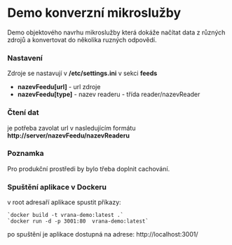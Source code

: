 # Demo konverzní mikroslužby

Demo objektového navrhu mikroslužby která dokáže načítat data z různých zdrojů
a konvertovat do několika ruzných odpovědí.

### Nastavení
Zdroje se nastavují v __/etc/settings.ini__ v sekci __feeds__
- **nazevFeedu[url]** - url zdroje
- **nazevFeedu[type]** - nazev readeru - třída reader/nazevReader

### Čtení dat
je potřeba zavolat url v nasledujícím formátu
**http://server/nazevFeedu/nazevReaderu**

### Poznamka
Pro produkční prostředi by bylo třeba doplnit cachování.


### Spuštění aplikace v Dockeru
v root adresaří aplikace spustit příkazy:

    `docker build -t vrana-demo:latest .`
    `docker run -d -p 3001:80  vrana-demo:latest`
 po spuštění je aplikace dostupná na adrese:
    http://localhost:3001/